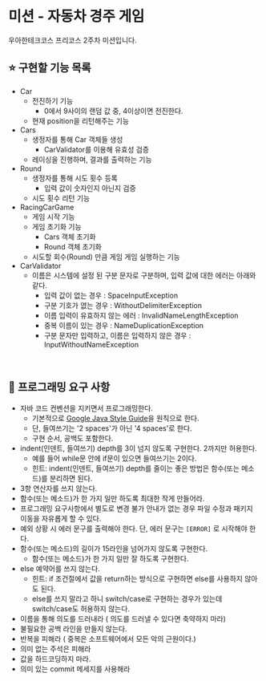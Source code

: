 # 미션 - 자동차 경주 게임
우아한테크코스 프리코스 2주차 미션입니다.

## ⭐ 구현할 기능 목록 
- Car
    - 전진하기 기능
        - 0에서 9사이의 랜덤 값 중, 4이상이면 전진한다.
    - 현재 position을 리턴해주는 기능
- Cars
    - 생정자를 통해 Car 객체들 생성
        - CarValidator를 이용해 유효성 검증
    - 레이싱을 진행하며, 결과를 출력하는 기능         
- Round
    - 생정자를 통해 시도 횟수 등록
        - 입력 값이 숫자인지 아닌지 검증 
    - 시도 횟수 리턴 기능
- RacingCarGame
    - 게임 시작 기능
    - 게임 초기화 기능
        - Cars 객체 초기화 
        - Round 객체 초기화 
    - 시도할 회수(Round) 만큼 게임 게임 실행하는 기능
- CarValidator
    - 이름은 시스템에 설정 된 구분 문자로 구분하며, 입력 값에 대한 에러는 아래와 같다.
        - 입력 값이 없는 경우 : SpaceInputException
        - 구분 기호가 엾는 경우 : WithoutDelimiterException
        - 이름 입력이 유효하지 않는 에러 : InvalidNameLengthException    
        - 중복 이름이 있는 경우 : NameDuplicationException
        - 구분 문자만 입력하고, 이름은 입력하지 않은 경우 : InputWithoutNameException
    
<br>

## 🔧 프로그래밍 요구 사항
- 자바 코드 컨벤션을 지키면서 프로그래밍한다.
  - 기본적으로 [Google Java Style Guide](https://google.github.io/styleguide/javaguide.html)을 원칙으로 한다.
  - 단, 들여쓰기는 '2 spaces'가 아닌 '4 spaces'로 한다.
  - 구현 순서, 공백도 포함한다.
- indent(인덴트, 들여쓰기) depth를 3이 넘지 않도록 구현한다. 2까지만 허용한다.
  - 예를 들어 while문 안에 if문이 있으면 들여쓰기는 2이다.
  - 힌트: indent(인덴트, 들여쓰기) depth를 줄이는 좋은 방법은 함수(또는 메소드)를 분리하면 된다.
- 3항 연산자를 쓰지 않는다.
- 함수(또는 메소드)가 한 가지 일만 하도록 최대한 작게 만들어라.
- 프로그래밍 요구사항에서 별도로 변경 불가 안내가 없는 경우 파일 수정과 패키지 이동을 자유롭게 할 수 있다.
- 예외 상황 시 에러 문구를 출력해야 한다. 단, 에러 문구는 `[ERROR]` 로 시작해야 한다.
- 함수(또는 메소드)의 길이가 15라인을 넘어가지 않도록 구현한다.
  - 함수(또는 메소드)가 한 가지 일만 잘 하도록 구현한다.
- else 예약어를 쓰지 않는다.
  - 힌트: if 조건절에서 값을 return하는 방식으로 구현하면 else를 사용하지 않아도 된다.
  - else를 쓰지 말라고 하니 switch/case로 구현하는 경우가 있는데 switch/case도 허용하지 않는다.
- 이름을 통해 의도를 드러내라 ( 의도를 드러낼 수 있다면 축약하지 마라)
- 불필요한 공백 라인을 만들지 않는다.
- 반복을 피해라 ( 중복은 소프트웨어에서 모든 악의 근원이다.)
- 의미 없는 주석은 피해라
- 값을 하드코딩하지 마라.
- 의미 있는 commit 메세지를 사용해라